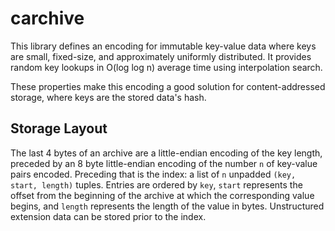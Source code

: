 # carchive

This library defines an encoding for immutable key-value data where keys are small, fixed-size, and approximately
uniformly distributed. It provides random key lookups in O(log log n) average time using interpolation search.

These properties make this encoding a good solution for content-addressed storage, where keys are the stored data's
hash.

## Storage Layout

The last 4 bytes of an archive are a little-endian encoding of the key length, preceded by an 8 byte little-endian
encoding of the number `n` of key-value pairs encoded. Preceding that is the index: a list of `n` unpadded `(key, start,
length)` tuples. Entries are ordered by `key`, `start` represents the offset from the beginning of the archive at which
the corresponding value begins, and `length` represents the length of the value in bytes. Unstructured extension data
can be stored prior to the index.
